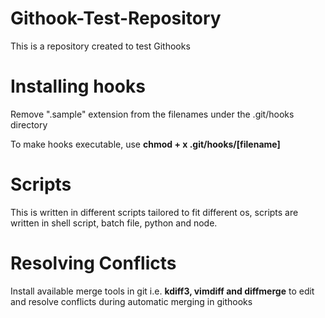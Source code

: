 # Githook-Test-Repository
This is a repository created to test Githooks

# Installing hooks

  Remove ".sample" extension from the filenames under the .git/hooks directory
  
  
  To make hooks executable, use **chmod + x .git/hooks/[filename]**

# Scripts

 This is written in different scripts tailored to fit different os, scripts are written in 
 shell script, batch file, python and node. 
 
# Resolving Conflicts
  
  Install available merge tools in git i.e. **kdiff3, vimdiff and diffmerge** to edit and resolve conflicts
  during automatic merging in githooks
